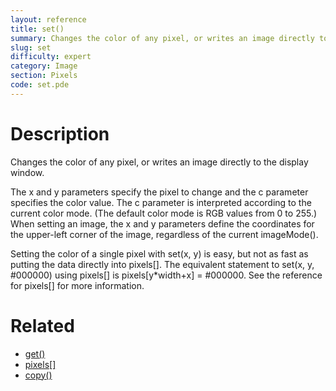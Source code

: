 ```yaml
---
layout: reference
title: set()
summary: Changes the color of any pixel, or writes an image directly to the display window
slug: set
difficulty: expert
category: Image
section: Pixels
code: set.pde
---
```


# Description

Changes the color of any pixel, or writes an image directly to the display window.

The x and y parameters specify the pixel to change and the c parameter specifies the color value. The c parameter is interpreted according to the current color mode.  (The default color mode is RGB values from 0 to 255.)  When setting an image, the x and y parameters define the coordinates for the upper-left corner of the image, regardless of the current imageMode().

Setting the color of a single pixel with set(x, y) is easy, but not as fast as putting the data directly into pixels[]. The equivalent statement to set(x, y, #000000) using pixels[] is pixels[y*width+x] = #000000. See the reference for pixels[] for more information.
# Related

- [get()](get.html)
- [pixels[]](pixels.html)
- [copy()](copy.html)
